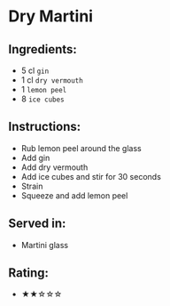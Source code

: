 # Dry Martini

## Ingredients:
- 5 cl `gin`
- 1 cl `dry vermouth`
- 1 `lemon peel`
- 8 `ice cubes`

## Instructions:
- Rub lemon peel around the glass
- Add gin
- Add dry vermouth
- Add ice cubes and stir for 30 seconds
- Strain
- Squeeze and add lemon peel

## Served in:
- Martini glass

## Rating:
- ★★☆☆☆